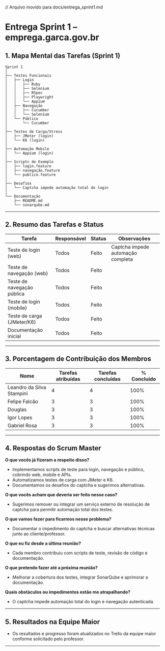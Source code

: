 // Arquivo movido para docs/entrega_sprint1.md
# Entrega Sprint 1 – emprega.garca.gov.br

## 1. Mapa Mental das Tarefas (Sprint 1)

```text
Sprint 1
│
├── Testes Funcionais
│   ├── Login
│   │   ├── Ruby
│   │   ├── Selenium
│   │   ├── RSpec
│   │   ├── Playwright
│   │   └── Appium
│   ├── Navegação
│   │   ├── Cucumber
│   │   └── Selenium
│   └── Público
│       └── Cucumber
│
├── Testes de Carga/Stress
│   ├── JMeter (login)
│   └── K6 (login)
│
├── Automação Mobile
│   └── Appium (login)
│
├── Scripts de Exemplo
│   ├── login.feature
│   ├── navegação.feature
│   └── publico.feature
│
├── Desafios
│   └── Captcha impede automação total do login
│
└── Documentação
    ├── README.md
    └── sonarqube.md
```

---

## 2. Resumo das Tarefas e Status

| Tarefa                        | Responsável | Status         | Observações                        |
|-------------------------------|-------------|---------------|------------------------------------|
| Teste de login (web)          | Todos       | Feito         | Captcha impede automação completa  |
| Teste de navegação (web)      | Todos       | Feito         |                                    |
| Teste de navegação pública    | Todos       | Feito         |                                    |
| Teste de login (mobile)       | Todos       | Feito         |                                    |
| Teste de carga (JMeter/K6)    | Todos       | Feito         |                                    |
| Documentação inicial          | Todos       | Feito         |                                    |

---

## 3. Porcentagem de Contribuição dos Membros

| Nome                        | Tarefas atribuídas | Tarefas concluídas | % Concluído |
|-----------------------------|-------------------|--------------------|-------------|
| Leandro da Silva Stampini   | 4                 | 4                  | 100%        |
| Felipe Falcão               | 3                 | 3                  | 100%        |
| Douglas                     | 3                 | 3                  | 100%        |
| Igor Lopes                 | 3                 | 3                  | 100%        |
| Gabriel Rosa               | 3                 | 3                  | 100%        |

---

## 4. Respostas do Scrum Master

**O que vocês já fizeram a respeito disso?**  
- Implementamos scripts de teste para login, navegação e público, cobrindo web, mobile e APIs.  
- Automatizamos testes de carga com JMeter e K6.  
- Documentamos os desafios do captcha e sugerimos alternativas.

**O que vocês acham que deveria ser feito nesse caso?**  
- Sugerimos remover ou integrar um serviço externo de resolução de captcha para permitir automação total dos testes.

**O que vamos fazer para ficarmos nesse problema?**  
- Documentar o impedimento do captcha e buscar alternativas técnicas junto ao cliente/professor.

**O que eu fiz desde a última reunião?**  
- Cada membro contribuiu com scripts de teste, revisão de código e documentação.

**O que pretendo fazer até a próxima reunião?**  
- Melhorar a cobertura dos testes, integrar SonarQube e aprimorar a documentação.

**Quais obstáculos ou impedimentos estão me atrapalhando?**  
- O captcha impede automação total do login e navegação autenticada.

---

## 5. Resultados na Equipe Maior

- Os resultados e progresso foram atualizados no Trello da equipe maior conforme solicitado pelo professor.

---


